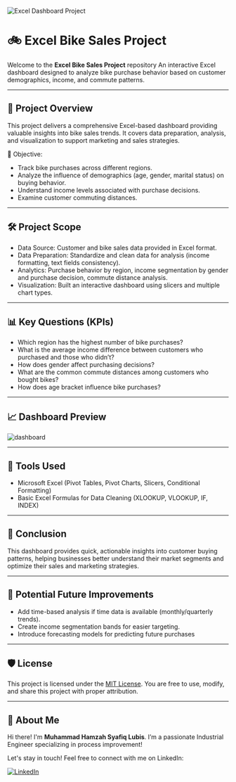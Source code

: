 ![Excel Dashboard Project](https://img.shields.io/badge/Project-Excel%20Dashboard-blue)

# 🚲 Excel Bike Sales Project
Welcome to the **Excel Bike Sales Project** repository
An interactive Excel dashboard designed to analyze bike purchase behavior based on customer demographics, income, and commute patterns.

---
## 📖 Project Overview
This project delivers a comprehensive Excel-based dashboard providing valuable insights into bike sales trends.
It covers data preparation, analysis, and visualization to support marketing and sales strategies.

🎯 Objective:
 - Track bike purchases across different regions.
 - Analyze the influence of demographics (age, gender, marital status) on buying behavior.
 - Understand income levels associated with purchase decisions.
 - Examine customer commuting distances.

---
## 🛠️ Project Scope
 - Data Source: Customer and bike sales data provided in Excel format.
 - Data Preparation: Standardize and clean data for analysis (income formatting, text fields consistency).
 - Analytics: Purchase behavior by region, income segmentation by gender and purchase decision, commute distance analysis.
 - Visualization: Built an interactive dashboard using slicers and multiple chart types.

---
## 📊 Key Questions (KPIs)
 - Which region has the highest number of bike purchases?
 - What is the average income difference between customers who purchased and those who didn’t?
 - How does gender affect purchasing decisions?
 - What are the common commute distances among customers who bought bikes?
 - How does age bracket influence bike purchases?

---
## 📈 Dashboard Preview
![dashboard](https://github.com/user-attachments/assets/f9cb2ff7-2adc-457c-b2a0-d1a8f3b68729)

---
## 🧬 Tools Used
 - Microsoft Excel (Pivot Tables, Pivot Charts, Slicers, Conditional Formatting)
 - Basic Excel Formulas for Data Cleaning (XLOOKUP, VLOOKUP, IF, INDEX)

---
## 📄 Conclusion
This dashboard provides quick, actionable insights into customer buying patterns, helping businesses better understand their market segments and optimize their sales and marketing strategies.

---
## 🔢 Potential Future Improvements
 - Add time-based analysis if time data is available (monthly/quarterly trends).
 - Create income segmentation bands for easier targeting.
 - Introduce forecasting models for predicting future purchases

---
## 🛡️ License

This project is licensed under the [MIT License](LICENSE). You are free to use, modify, and share this project with proper attribution.

---
## 🌟 About Me

Hi there! I'm **Muhammad Hamzah Syafiq Lubis**. I’m a passionate Industrial Engineer specializing in process improvement!

Let's stay in touch! Feel free to connect with me on LinkedIn:

[![LinkedIn](https://img.shields.io/badge/LinkedIn-0077B5?style=for-the-badge&logo=linkedin&logoColor=white)](www.linkedin.com/in/mhamzahsyafiqlubis)
